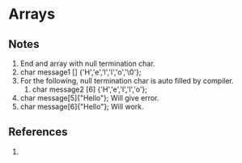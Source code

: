 # Arrays

## Notes
1. End and array with null termination char.
2. char message1 [] {'H','e','l','l','o','\0'};
3. For the following, null termination char is auto filled by compiler.
   1. char message2 [6] {'H','e','l','l','o'};
4. char message[5]{"Hello"}; Will give error.
5. char message[6]{"Hello"}; Will work.


## References

1. 

